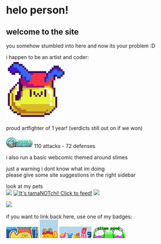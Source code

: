 ---
---
# helo person!  
## welcome to the site

you somehow stumbled into here and now its your problem :D  

i happen to be an artist and coder:  
![sappy](/assets/honey/site_intro.png)

proud artfighter of 1 year! (verdicts still out on if we won)

<img src="/assets/images/blinkers/stamp_seafoam.png" alt="artfight-seafoam">
110 attacks - 72 defenses


i also run a basic webcomic themed around slimes

just a warning i dont know what im doing  
please give some site suggestions in the right sidebar  


look at my pets  
<a href="https://wobble.town/visit/2096"><img src="https://wobble.town/visit/2096/wobble.gif"></a>
<a href="https://tamanotchi.world/14450c"><img src="https://tamanotchi.world/i/14450" alt="It's tamaNOTchi! Click to feed!"></a>
<a href="https://pfq.link/?d2_lL"><img src="https://pfq.link/?d2_lL=party_oras.png" style="max-height: 48px;" /></a>

<a href="https://www.exophase.com/user/candycanearter07/"><img src="https://card.exophase.com/2/0/268504.png?1722802555"></a>  

if you want to link back here, use one of my badges:  
<img src="/assets/images/blinkers/candycane.gif" alt="badge-fanmade">
<img src="/assets/images/blinkers/site_badge_50x.png" alt="badge_50x">
<img src="/assets/images/blinkers/site_badge_88x.png" alt="badge_88x">
<img src="/assets/images/blinkers/site_badge_goo88x.png" alt="badge_goomy_88x">
